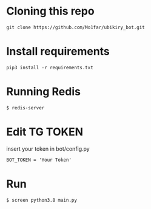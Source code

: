 # Cloning this repo
```
git clone https://github.com/Mo1far/ubikiry_bot.git
```
# Install requirements
```
pip3 install -r requirements.txt
```
# Running Redis
```
$ redis-server
```

# Edit TG TOKEN
insert your token in bot/config.py
```
BOT_TOKEN = 'Your Token'
```
# Run
 ```
 $ screen python3.8 main.py
 ```

